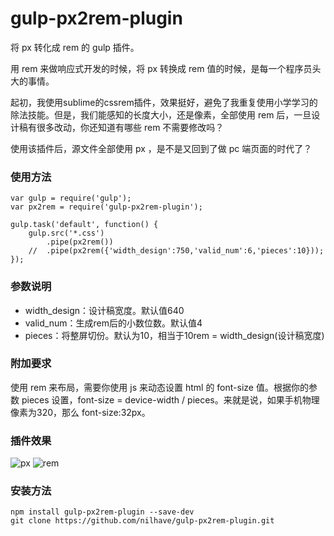 ﻿# gulp-px2rem-plugin #

将 px 转化成 rem 的 gulp 插件。

用 rem 来做响应式开发的时候，将 px 转换成 rem 值的时候，是每一个程序员头大的事情。<br />

起初，我使用sublime的cssrem插件，效果挺好，避免了我重复使用小学学习的除法技能。但是，我们能感知的长度大小，还是像素，全部使用 rem 后，一旦设计稿有很多改动，你还知道有哪些 rem 不需要修改吗？<br />

使用该插件后，源文件全部使用 px ，是不是又回到了做 pc 端页面的时代了？

### 使用方法 ###
    var gulp = require('gulp');
    var px2rem = require('gulp-px2rem-plugin');
    
    gulp.task('default', function() {
    	gulp.src('*.css')
			.pipe(px2rem())
		//	.pipe(px2rem({'width_design':750,'valid_num':6,'pieces':10}));
    });

### 参数说明 ###
- width_design：设计稿宽度。默认值640
- valid_num：生成rem后的小数位数。默认值4
- pieces：将整屏切份。默认为10，相当于10rem = width_design(设计稿宽度)

### 附加要求 ###
使用 rem 来布局，需要你使用 js 来动态设置 html 的 font-size 值。根据你的参数 pieces 设置，font-size = device-width / pieces。来就是说，如果手机物理像素为320，那么 font-size:32px。

### 插件效果 ###
![px](http://i.imgur.com/r0OBgmh.png) ![rem](http://i.imgur.com/uaR3WYr.png)

### 安装方法 ###

    npm install gulp-px2rem-plugin --save-dev
    git clone https://github.com/nilhave/gulp-px2rem-plugin.git
